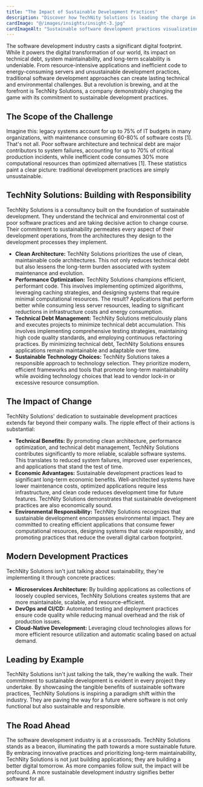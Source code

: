 ```yaml
---
title: "The Impact of Sustainable Development Practices"
description: "Discover how TechNity Solutions is leading the charge in promoting sustainability within the software development industry"
cardImage: "@/images/insights/insight-3.jpg"
cardImageAlt: "Sustainable software development practices visualization"
---
```


The software development industry casts a significant digital footprint. While it powers the digital transformation of our world, its impact on technical debt, system maintainability, and long-term scalability is undeniable. From resource-intensive applications and inefficient code to energy-consuming servers and unsustainable development practices, traditional software development approaches can create lasting technical and environmental challenges. But a revolution is brewing, and at the forefront is TechNity Solutions, a company demonstrably changing the game with its commitment to sustainable development practices.

## The Scope of the Challenge

Imagine this: legacy systems account for up to 75% of IT budgets in many organizations, with maintenance consuming 60-80% of software costs [1]. That's not all. Poor software architecture and technical debt are major contributors to system failures, accounting for up to 70% of critical production incidents, while inefficient code consumes 30% more computational resources than optimized alternatives [1]. These statistics paint a clear picture: traditional development practices are simply unsustainable.

## TechNity Solutions: Building with Responsibility

TechNity Solutions is a consultancy built on the foundation of sustainable development. They understand the technical and environmental cost of poor software practices and are taking decisive action to change course. Their commitment to sustainability permeates every aspect of their development operations, from the architectures they design to the development processes they implement.

* **Clean Architecture:** TechNity Solutions prioritizes the use of clean, maintainable code architectures. This not only reduces technical debt but also lessens the long-term burden associated with system maintenance and evolution.
* **Performance Optimization:** TechNity Solutions champions efficient, performant code. This involves implementing optimized algorithms, leveraging caching strategies, and designing systems that require minimal computational resources. The result? Applications that perform better while consuming less server resources, leading to significant reductions in infrastructure costs and energy consumption.
* **Technical Debt Management:** TechNity Solutions meticulously plans and executes projects to minimize technical debt accumulation. This involves implementing comprehensive testing strategies, maintaining high code quality standards, and employing continuous refactoring practices. By minimizing technical debt, TechNity Solutions ensures applications remain maintainable and adaptable over time.
* **Sustainable Technology Choices:** TechNity Solutions takes a responsible approach to technology selection. They prioritize modern, efficient frameworks and tools that promote long-term maintainability while avoiding technology choices that lead to vendor lock-in or excessive resource consumption.

## The Impact of Change

TechNity Solutions' dedication to sustainable development practices extends far beyond their company walls. The ripple effect of their actions is substantial:

* **Technical Benefits:** By promoting clean architecture, performance optimization, and technical debt management, TechNity Solutions contributes significantly to more reliable, scalable software systems. This translates to reduced system failures, improved user experiences, and applications that stand the test of time.
* **Economic Advantages:** Sustainable development practices lead to significant long-term economic benefits. Well-architected systems have lower maintenance costs, optimized applications require less infrastructure, and clean code reduces development time for future features. TechNity Solutions demonstrates that sustainable development practices are also economically sound.
* **Environmental Responsibility:** TechNity Solutions recognizes that sustainable development encompasses environmental impact. They are committed to creating efficient applications that consume fewer computational resources, designing systems that scale responsibly, and promoting practices that reduce the overall digital carbon footprint.

## Modern Development Practices

TechNity Solutions isn't just talking about sustainability, they're implementing it through concrete practices:

* **Microservices Architecture:** By building applications as collections of loosely coupled services, TechNity Solutions creates systems that are more maintainable, scalable, and resource-efficient.
* **DevOps and CI/CD:** Automated testing and deployment practices ensure code quality while reducing manual overhead and the risk of production issues.
* **Cloud-Native Development:** Leveraging cloud technologies allows for more efficient resource utilization and automatic scaling based on actual demand.

## Leading by Example

TechNity Solutions isn't just talking the talk, they're walking the walk. Their commitment to sustainable development is evident in every project they undertake. By showcasing the tangible benefits of sustainable software practices, TechNity Solutions is inspiring a paradigm shift within the industry. They are paving the way for a future where software is not only functional but also sustainable and responsible.

## The Road Ahead

The software development industry is at a crossroads. TechNity Solutions stands as a beacon, illuminating the path towards a more sustainable future. By embracing innovative practices and prioritizing long-term maintainability, TechNity Solutions is not just building applications; they are building a better digital tomorrow. As more companies follow suit, the impact will be profound. A more sustainable development industry signifies better software for all.
